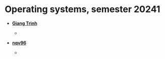 Operating systems, semester 20241
=================================

* **[Giang Trinh](https://github.com/TrinhHuuGiang)**

  * 

* **[nqv96](https://github.com/nqv96)**

  * 